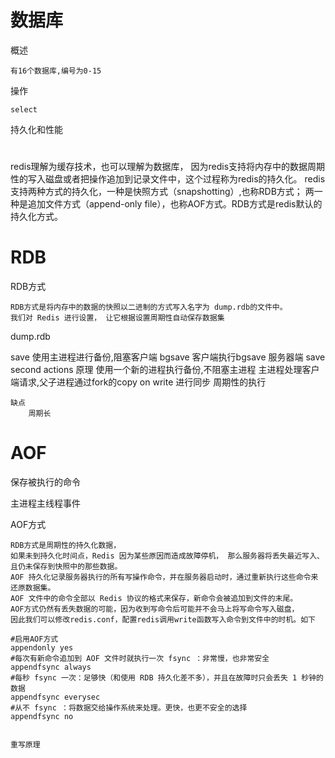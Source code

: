 
# 数据库

概述

    有16个数据库,编号为0-15

操作

    select 
    
持久化和性能    
    
# 


redis理解为缓存技术，也可以理解为数据库，
因为redis支持将内存中的数据周期性的写入磁盘或者把操作追加到记录文件中，这个过程称为redis的持久化。
redis支持两种方式的持久化，一种是快照方式（snapshotting）,也称RDB方式；
两一种是追加文件方式（append-only file），也称AOF方式。RDB方式是redis默认的持久化方式。    

# RDB

RDB方式

    RDB方式是将内存中的数据的快照以二进制的方式写入名字为 dump.rdb的文件中。
    我们对 Redis 进行设置， 让它根据设置周期性自动保存数据集

dump.rdb

save
    使用主进程进行备份,阻塞客户端
bgsave
    客户端执行bgsave
    服务器端 save second actions
    原理
    使用一个新的进程执行备份,不阻塞主进程
    主进程处理客户端请求,父子进程通过fork的copy on write 进行同步
    周期性的执行
    
    缺点
        周期长  
    



# AOF

保存被执行的命令

主进程主线程事件

    
AOF方式

    RDB方式是周期性的持久化数据， 
    如果未到持久化时间点，Redis 因为某些原因而造成故障停机， 那么服务器将丢失最近写入、且仍未保存到快照中的那些数据。
    AOF 持久化记录服务器执行的所有写操作命令，并在服务器启动时，通过重新执行这些命令来还原数据集。 
    AOF 文件中的命令全部以 Redis 协议的格式来保存，新命令会被追加到文件的末尾。
    AOF方式仍然有丢失数据的可能，因为收到写命令后可能并不会马上将写命令写入磁盘，
    因此我们可以修改redis.conf，配置redis调用write函数写入命令到文件中的时机。如下
    
    #启用AOF方式
    appendonly yes
    #每次有新命令追加到 AOF 文件时就执行一次 fsync ：非常慢，也非常安全
    appendfsync always
    #每秒 fsync 一次：足够快（和使用 RDB 持久化差不多），并且在故障时只会丢失 1 秒钟的数据
    appendfsync everysec
    #从不 fsync ：将数据交给操作系统来处理。更快，也更不安全的选择
    appendfsync no
    
    
    重写原理    